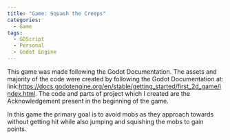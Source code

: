 ```yaml
---
title: "Game: Squash the Creeps"
categories:
  - Game
tags:
  - GDScript
  - Personal
  - Godot Engine
---
```


This game was made following the Godot Documentation. The assets and majority of the code were created by following the Godot Documentation at: link:https://docs.godotengine.org/en/stable/getting_started/first_2d_game/index.html. The code and parts of project which I created are the Acknowledgement present in the beginning of the game. 

In this game the primary goal is to avoid mobs as they approach towards without getting hit while also jumping and squishing the mobs to gain points.